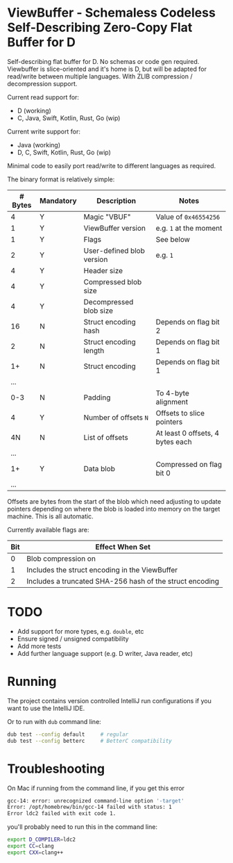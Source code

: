# ViewBuffer - Schemaless Codeless Self-Describing Zero-Copy Flat Buffer for D

Self-describing flat buffer for D. No schemas or code gen required. Viewbuffer is slice-oriented and it's home is D, but will be adapted for read/write between multiple languages. With ZLIB compression / decompression support.

Current read support for:

* D (working)
* C, Java, Swift, Kotlin, Rust, Go (wip)

Current write support for:

* Java (working)
* D, C, Swift, Kotlin, Rust, Go (wip)

Minimal code to easily port read/write to different languages as required.

The binary format is relatively simple:

| # Bytes | Mandatory | Description               | Notes                            |
|---------|-----------|---------------------------|----------------------------------|
| 4       | Y         | Magic "VBUF"              | Value of `0x46554256`            |
| 1       | Y         | ViewBuffer version        | e.g. `1` at the moment           |
| 1       | Y         | Flags                     | See below                        |
| 2       | Y         | User-defined blob version | e.g. `1`                         |
| 4       | Y         | Header size               |                                  |
| 4       | Y         | Compressed blob size      |                                  |
| 4       | Y         | Decompressed blob size    |                                  |
| 16      | N         | Struct encoding hash      | Depends on flag bit 2            |
| 2       | N         | Struct encoding length    | Depends on flag bit 1            |
| 1+      | N         | Struct encoding           | Depends on flag bit 1            |
| ...     |           |                           |                                  |
| 0-3     | N         | Padding                   | To 4-byte alignment              |
| 4       | Y         | Number of offsets `N`     | Offsets to slice pointers        |
| 4N      | N         | List of offsets           | At least 0 offsets, 4 bytes each |
| ...     |           |                           |                                  |
| 1+      | Y         | Data blob                 | Compressed on flag bit 0         |
| ...     |           |                           |                                  |

Offsets are bytes from the start of the blob which need adjusting to update pointers depending on where the blob is loaded into memory on the target machine. This is all automatic.

Currently available flags are:

| Bit | Effect When Set                                          |
|-----|----------------------------------------------------------|
| 0   | Blob compression on                                      |
| 1   | Includes the struct encoding in the ViewBuffer           |
| 2   | Includes a truncated SHA-256 hash of the struct encoding |

# TODO

* Add support for more types, e.g. `double`, etc
* Ensure signed / unsigned compatibility
* Add more tests
* Add further language support (e.g. D writer, Java reader, etc)

# Running
The project contains version controlled IntelliJ run configurations if you want to use the IntelliJ IDE.

Or to run with `dub` command line:
```bash
dub test --config default     # regular
dub test --config betterc     # BetterC compatibility
```
# Troubleshooting
On Mac if running from the command line, if you get this error
```bash
gcc-14: error: unrecognized command-line option '-target'
Error: /opt/homebrew/bin/gcc-14 failed with status: 1
Error ldc2 failed with exit code 1.
```
you'll probably need to run this in the command line:
```bash
export D_COMPILER=ldc2
export CC=clang
export CXX=clang++
```
